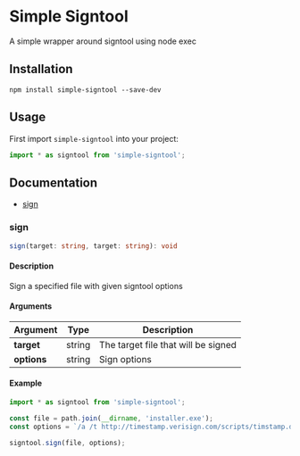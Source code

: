 # Simple Signtool
A simple wrapper around signtool using node exec

## Installation
`npm install simple-signtool --save-dev`

## Usage
First import `simple-signtool` into your project:  
```javascript
import * as signtool from 'simple-signtool';
```

## Documentation
* [sign](#sign)

### sign
```typescript 
sign(target: string, target: string): void
```

#### Description
Sign a specified file with given signtool options

#### Arguments
|Argument   |Type   |Description|
|---        |---    |---|
|**target** |string |The target file that will be signed|
|**options**|string |Sign options|  

  
#### Example
```typescript
import * as signtool from 'simple-signtool';

const file = path.join(__dirname, 'installer.exe');
const options = `/a /t http://timestamp.verisign.com/scripts/timstamp.dll /v`

signtool.sign(file, options);
```
